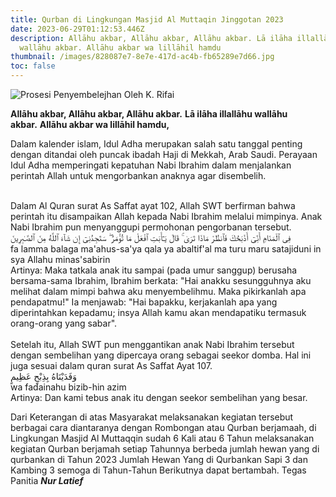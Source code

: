 ```yaml
---
title: Qurban di Lingkungan Masjid Al Muttaqin Jinggotan 2023
date: 2023-06-29T01:12:53.446Z
description: Allāhu akbar, Allāhu akbar, Allāhu akbar. Lā ilāha illallāhu
  wallāhu akbar. Allāhu akbar wa lillāhil hamdu
thumbnail: /images/828087e7-8e7e-417d-ac4b-fb65289e7d66.jpg
toc: false
---
```

![Prosesi Penyembelejhan Oleh K. Rifai](/images/828087e7-8e7e-417d-ac4b-fb65289e7d66.jpg "Prosesi Penyembelejhan Oleh K. Rifai")

**Allāhu akbar, Allāhu akbar, Allāhu akbar.** **Lā ilāha illallāhu wallāhu akbar.** **Allāhu akbar wa lillāhil hamdu,** 

Dalam kalender islam, Idul Adha merupakan salah satu tanggal penting dengan ditandai oleh puncak ibadah Haji di Mekkah, Arab Saudi. Perayaan Idul Adha memperingati kepatuhan Nabi Ibrahim dalam menjalankan perintah Allah untuk mengorbankan anaknya agar disembelih.

\
Dalam Al Quran surat As Saffat ayat 102, Allah SWT berfirman bahwa perintah itu disampaikan Allah kepada Nabi Ibrahim melalui mimpinya. Anak Nabi Ibrahim pun menyanggupi permohonan pengorbanan tersebut.\
 فِى ٱلْمَنَامِ أَنِّىٓ أَذْبَحُكَ فَٱنظُرْ مَاذَا تَرَىٰ ۚ قَالَ يَـٰٓأَبَتِ ٱفْعَلْ مَا تُؤْمَرُ ۖ سَتَجِدُنِىٓ إِن شَآءَ ٱللَّهُ مِنَ ٱلصَّـٰبِرِينَ\
fa lamma balaga ma'ahus-sa'ya qala ya abaltif'al ma turu maru satajiduni in sya Allahu minas'sabirin\
Artinya: Maka tatkala anak itu sampai (pada umur sanggup) berusaha bersama-sama Ibrahim, Ibrahim berkata: "Hai anakku sesungguhnya aku melihat dalam mimpi bahwa aku menyembelihmu. Maka pikirkanlah apa pendapatmu!" Ia menjawab: "Hai bapakku, kerjakanlah apa yang diperintahkan kepadamu; insya Allah kamu akan mendapatiku termasuk orang-orang yang sabar".\
\
Setelah itu, Allah SWT pun menggantikan anak Nabi Ibrahim tersebut dengan sembelihan yang dipercaya orang sebagai seekor domba. Hal ini juga sesuai dalam quran surat As Saffat Ayat 107.\
 وَفَدَيْنَاهُ بِذِبْحٍ عَظِيمٍ\
wa fadainahu bizib-hin azim\
Artinya: Dan kami tebus anak itu dengan seekor sembelihan yang besar.

D﻿ari Keterangan di atas Masyarakat melaksanakan kegiatan tersebut berbagai cara diantaranya dengan Rombongan atau Qurban berjamaah, di Lingkungan Masjid Al Muttaqqin sudah 6 Kali atau 6 Tahun melaksanakan kegiatan Qurban berjamah setiap Tahunnya berbeda jumlah hewan yang di qurbankan di Tahun 2023 Jumlah Hewan Yang di Qurbankan Sapi 3 dan Kambing 3 semoga di Tahun-Tahun Berikutnya dapat bertambah. Tegas  Panitia ***Nur Latief***